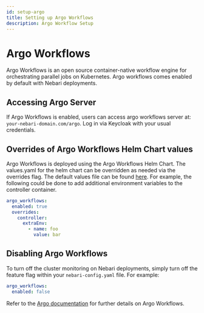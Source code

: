 ```yaml
---
id: setup-argo
title: Setting up Argo Workflows
description: Argo Workflow Setup
---
```


# Argo Workflows

Argo Workflows is an open source container-native workflow engine for orchestrating parallel jobs on Kubernetes. Argo
workflows comes enabled by default with Nebari deployments.

## Accessing Argo Server

If Argo Workflows is enabled, users can access argo workflows server at: `your-nebari-domain.com/argo`. Log in via
Keycloak with your usual credentials.

## Overrides of Argo Workflows Helm Chart values

Argo Workflows is deployed using the Argo Workflows Helm Chart. The values.yaml for the helm chart can be overridden as
needed via the overrides flag. The default values file can be found
[here](https://github.com/argoproj/argo-helm/blob/argo-workflows-0.22.9/charts/argo-workflows/values.yaml). For example,
the following could be done to add additional environment variables to the controller container.

```yaml
argo_workflows:
  enabled: true
  overrides:
    controller:
      extraEnv:
        - name: foo
          value: bar
```

## Disabling Argo Workflows

To turn off the cluster monitoring on Nebari deployments, simply turn off the feature flag within your
`nebari-config.yaml` file. For example:

```yaml
argo_workflows:
  enabled: false
```

Refer to the [Argo documentation](https://argoproj.github.io/argo-workflows/) for further details on Argo Workflows.
